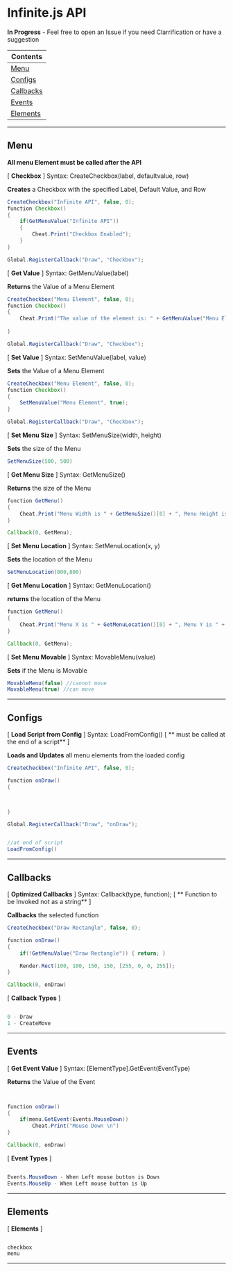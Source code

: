 # Infinite.js API

**In Progress** - Feel free to open an Issue if you need Clarrification or have a suggestion 

<a name="-1"></a>

|Contents|
|--------|
|[Menu](#0)|
|[Configs](#1)|
|[Callbacks](#2)|
|[Events](#3)|
|[Elements](#4)|

---

## <a name="0"></a>Menu

**All menu Element must be called after the API**

[ **Checkbox** ]
Syntax: CreateCheckbox(label, defaultvalue, row)

**Creates** a Checkbox with the specified Label, Default Value, and Row 

```java
CreateCheckbox("Infinite API", false, 0);
function Checkbox()
{
    if(GetMenuValue("Infinite API"))
    {
        Cheat.Print("Checkbox Enabled");
    }
}

Global.RegisterCallback("Draw", "Checkbox");
```

[ **Get Value** ]
Syntax: GetMenuValue(label)

**Returns** the Value of a Menu Element

```java
CreateCheckbox("Menu Element", false, 0);
function Checkbox()
{
    Cheat.Print("The value of the element is: " + GetMenuValue("Menu Element"));
  
}

Global.RegisterCallback("Draw", "Checkbox");
```

[ **Set Value** ]
Syntax: SetMenuValue(label, value)

**Sets** the Value of a Menu Element

```java
CreateCheckbox("Menu Element", false, 0);
function Checkbox()
{
    SetMenuValue("Menu Element", true);
}

Global.RegisterCallback("Draw", "Checkbox");
```

[ **Set Menu Size** ]
Syntax: SetMenuSize(width, height)

**Sets** the size of the Menu

```java
SetMenuSize(500, 500)
```


[ **Get Menu Size** ]
Syntax: GetMenuSize()

**Returns** the size of the Menu

```java
function GetMenu()
{
    Cheat.Print("Menu Width is " + GetMenuSize()[0] + ", Menu Height is " + GetMenuSize()[1] + "\n")
}

Callback(0, GetMenu);
```


[ **Set Menu Location** ]
Syntax: SetMenuLocation(x, y)

**Sets** the location of the Menu

```java
SetMenuLocation(800,800)
```


[ **Get Menu Location** ]
Syntax: GetMenuLocation()

**returns** the location of the Menu
```java
function GetMenu()
{
    Cheat.Print("Menu X is " + GetMenuLocation()[0] + ", Menu Y is " + GetMenuLocation()[1] + "\n")
}

Callback(0, GetMenu);
```

[ **Set Menu Movable** ]
Syntax: MovableMenu(value)

**Sets** if the Menu is Movable

```java
MovableMenu(false) //cannot move
MovableMenu(true) //can move 
```

---

## <a name="1"></a>Configs
[ **Load Script from Config** ]
Syntax: LoadFromConfig() [ ** must be called at the end of a script** ]

**Loads and Updates** all menu elements from the loaded config

```java
CreateCheckbox("Infinite API", false, 0);

function onDraw()
{



}

Global.RegisterCallback("Draw", "onDraw");


//at end of script
LoadFromConfig()
```

---

## <a name="2"></a>Callbacks

[ **Optimized Callbacks** ]
Syntax: Callback(type, function); [ ** Function to be Invoked not as a string** ]

**Callbacks** the selected function


```java
CreateCheckbox("Draw Rectangle", false, 0);

function onDraw()
{
    if(!GetMenuValue("Draw Rectangle")) { return; }

    Render.Rect(100, 100, 150, 150, [255, 0, 0, 255]);
}

Callback(0, onDraw)

```

[ **Callback Types** ]
```java

0 - Draw
1 - CreateMove

```
---

## <a name="4"></a>Events

[ **Get Event Value** ]
Syntax: [ElementType].GetEvent(EventType)

**Returns** the Value of the Event
```java


function onDraw()
{
    if(menu.GetEvent(Events.MouseDown))
        Cheat.Print("Mouse Down \n")
}

Callback(0, onDraw)

```

[ **Event Types** ]
```java

Events.MouseDown - When Left mouse button is Down
Events.MouseUp - When Left mouse button is Up

```
---


## <a name="3"></a>Elements

[ **Elements** ]
```java

checkbox
menu 

```
---

